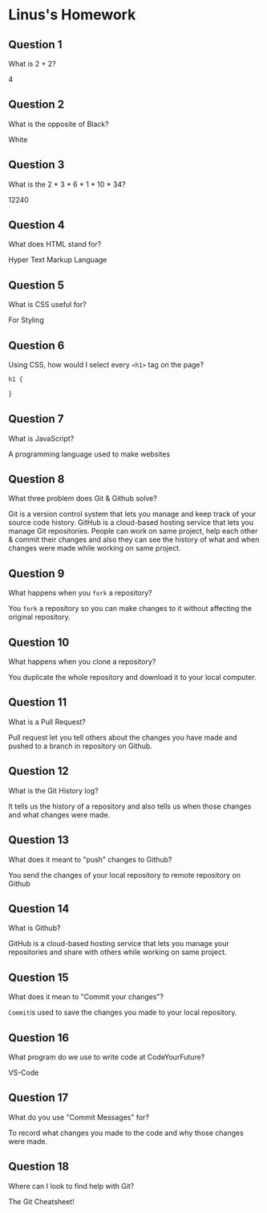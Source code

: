 # Linus's Homework

## Question 1

What is 2 + 2?

4

## Question 2

What is the opposite of Black?

White

## Question 3

What is the  2 * 3 * 6 * 1 * 10 * 34?

12240

## Question 4 

What does HTML stand for?

Hyper Text Markup Language

## Question 5

What is CSS useful for?

For Styling
## Question 6

Using CSS, how would I select every `<h1>` tag on the page?

```css
h1 {

}
```

## Question 7

What is JavaScript?

A programming language used to make websites 

## Question 8

What three problem does Git & Github solve?

Git is a version control system that lets you manage and keep track of your source code history.
GitHub is a cloud-based hosting service that lets you manage Git repositories.
People can work on same project, help  each other & commit their changes and also they can see the history of what and when changes were made while working on same project.

## Question 9

What happens when you `fork` a repository?

You `fork` a repository so you can make changes to it without affecting the original repository.
## Question 10 

What happens when you clone a repository?

You duplicate the whole repository and download it to your local computer.
## Question 11

What is a Pull Request?

Pull request let you tell others about the changes you have made  and pushed to a branch in repository on Github.
## Question 12

What is the Git History log?

It tells us the history of a repository and also tells us when those changes and what changes were made.
## Question 13

What does it meant to "push" changes to Github?

You send the changes of your local repository to remote repository on Github

## Question 14

What is Github?

GitHub is a cloud-based hosting service that lets you manage your repositories and share with others while working on same project.
## Question 15

What does it mean to "Commit your changes"?

`Commit`is used to save the changes you made to your local repository.
## Question 16

What program do we use to write code at CodeYourFuture?

VS-Code
## Question 17

What do you use "Commit Messages" for?

To record what changes you made to the code and why those changes were made.

## Question 18

Where can I look to find help with Git?

The Git Cheatsheet!
